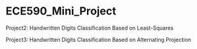 # ECE590_Mini_Project
Project2: Handwritten Digits Classification Based on Least-Squares

Project3: Handwritten Digits Classification Based on Alternating Projection
